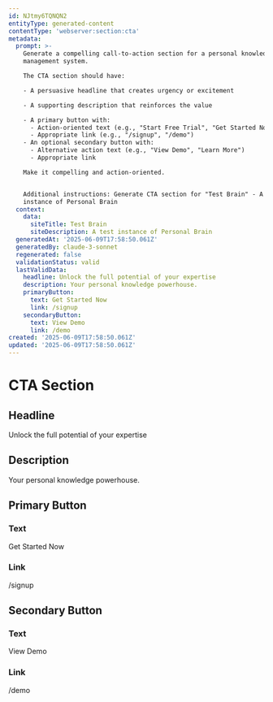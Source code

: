 ```yaml
---
id: NJtmy6TQNQN2
entityType: generated-content
contentType: 'webserver:section:cta'
metadata:
  prompt: >-
    Generate a compelling call-to-action section for a personal knowledge
    management system.

    The CTA section should have:

    - A persuasive headline that creates urgency or excitement

    - A supporting description that reinforces the value

    - A primary button with:
      - Action-oriented text (e.g., "Start Free Trial", "Get Started Now")
      - Appropriate link (e.g., "/signup", "/demo")
    - An optional secondary button with:
      - Alternative action text (e.g., "View Demo", "Learn More")
      - Appropriate link

    Make it compelling and action-oriented.


    Additional instructions: Generate CTA section for "Test Brain" - A test
    instance of Personal Brain
  context:
    data:
      siteTitle: Test Brain
      siteDescription: A test instance of Personal Brain
  generatedAt: '2025-06-09T17:58:50.061Z'
  generatedBy: claude-3-sonnet
  regenerated: false
  validationStatus: valid
  lastValidData:
    headline: Unlock the full potential of your expertise
    description: Your personal knowledge powerhouse.
    primaryButton:
      text: Get Started Now
      link: /signup
    secondaryButton:
      text: View Demo
      link: /demo
created: '2025-06-09T17:58:50.061Z'
updated: '2025-06-09T17:58:50.061Z'
---
```

# CTA Section

## Headline
Unlock the full potential of your expertise

## Description
Your personal knowledge powerhouse.

## Primary Button
### Text
Get Started Now

### Link
/signup

## Secondary Button
### Text
View Demo

### Link
/demo
